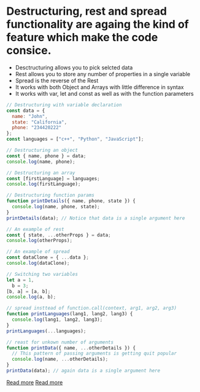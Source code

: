 # Destructuring, rest and spread functionality are againg the kind of feature which make the code consice.

- Desctructuring allows you to pick selcted data
- Rest allows you to store any number of properties in a single variable
- Spread is the reverse of the Rest
- It works with both Object and Arrays with little difference in syntax
- It works with var, let and const as well as with the function parameters

```js
// Destructuring with variable declaration
const data = {
  name: "John",
  state: "California",
  phone: "234420222"
};
const languages = ["c++", "Python", "JavaScript"];

// Destructuring an object
const { name, phone } = data;
console.log(name, phone);

// Destructuring an array
const [firstLanguage] = languages;
console.log(firstLanguage);

// Destructuring function params
function printDetails({ name, phone, state }) {
  console.log(name, phone, state);
}
printDetails(data); // Notice that data is a single argument here

// An example of rest
const { state, ...otherProps } = data;
console.log(otherProps);

// An example of spread
const dataClone = { ...data };
console.log(dataClone);

// Switching two variables
let a = 1,
  b = 3;
[b, a] = [a, b];
console.log(a, b);

// spread insttead of function.call(context, arg1, arg2, arg3)
function printLanguages(lang1, lang2, lang3) {
  console.log(lang1, lang2, lang3);
}
printLanguages(...languages);

// reast for unkown number of arguments
function printData({ name, ...otherDetails }) {
  // This pattern of passing arguments is getting quit popular
  console.log(name, ...otherDetails);
}
printData(data); // again data is a single argument here
```

[Read more](http://exploringjs.com/es6/ch_destructuring.html)
[Read more](http://exploringjs.com/es6/ch_parameter-handling.html#sec_spread-operator)